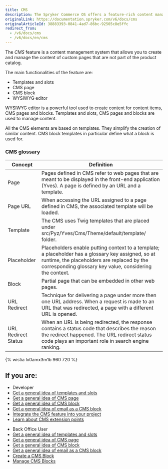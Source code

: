 ```yaml
---
title: CMS
description: The Spryker Commerce OS offers a feature-rich content management system that allows providing the right content at the right place at the right time.
originalLink: https://documentation.spryker.com/v6/docs/cms
originalArticleId: 38883393-0841-4ad7-86bc-92505c8e5ffc
redirect_from:
  - /v6/docs/cms
  - /v6/docs/en/cms
---
```


The *CMS* feature is a content management system that allows you to create and manage the content of custom pages that are not part of the product catalog.

The main functionalities of the feature are:
* Templates and slots
* CMS page
* CMS block
* WYSIWYG editor

WYSIWYG editor is a powerful tool used to create content for content items, CMS pages and blocks. Templates and slots, CMS pages and blocks are used to manage content.

All the CMS elements are based on templates. They simplify the creation of similar content. CMS block templates in particular define what a block is used for.


### CMS glossary

| Concept | Definition |
| --- | --- |
| Page | Pages defined in CMS refer to web pages that are meant to be displayed in the front-end application (Yves). A page is defined by an URL and a template. |
| Page URL | When accessing the URL assigned to a page defined in CMS, the associated template will be loaded. |
| Template | The CMS uses Twig templates that are placed under src/Pyz/Yves/Cms/Theme/default/template/ folder. |
| Placeholder | Placeholders enable putting context to a template; a placeholder has a glossary key assigned, so at runtime, the placeholders are replaced by the corresponding glossary key value, considering the context. |
| Block | Partial page that can be embedded in other web pages. |
| URL Redirect | Technique for delivering a page under more then one URL address. When a request is made to an URL that was redirected, a page with a different URL is opened. |
| URL Redirect Status | When an URL is being redirected, the response contains a status code that describes the reason the redirect happened. The URL redirect status code plays an important role in search engine ranking. |

{% wistia lx0amx3m1b 960 720 %}


## If you are:
<div class="mr-container">
    <div class="mr-list-container">
        <!-- col1 -->
        <div class="mr-col">
            <ul class="mr-list mr-list-green">
                <li class="mr-title">Developer</li>
                                <li><a href="docs\scos\user\features\202009.0\cms\cms-feature-overview\templates-and-slots.md" class="mr-link">Get a general idea of templates and slots</a></li>
                               <li><a href="docs\scos\user\features\202009.0\cms\cms-feature-overview\cms-page.md" class="mr-link">Get a general idea of CMS page</a></li>
                               <li><a href="docs\scos\user\features\202009.0\cms\cms-feature-overview\cms-block.md" class="mr-link">Get a general idea of CMS block</a></li>
                               <li><a href="docs\scos\user\features\202009.0\cms\cms-feature-overview\email-as-a-cms-block.md" class="mr-link">Get a general idea of email as a CMS block</a></li>
                <li><a href="docs\scos\dev\migration-and-integration\202009.0\feature-integration-guides\cms-feature-integration.md" class="mr-link">Integrate the CMS feature into your project</a></li>
                <li><a href="docs\scos\user\features\202009.0\cms\cms-feature-overview\cms-extension-points-reference-information.md" class="mr-link">Learn about CMS extension points</a></li>
    </ul>
        </div>
        <!-- col2 -->
        <div class="mr-col">
            <ul class="mr-list mr-list-blue">
                <li class="mr-title"> Back Office User</li>
                               <li><a href="docs\scos\user\features\202009.0\cms\cms-feature-overview\templates-and-slots.md" class="mr-link">Get a general idea of templates and slots</a></li>
                               <li><a href="docs\scos\user\features\202009.0\cms\cms-feature-overview\cms-page.md" class="mr-link">Get a general idea of CMS page</a></li>
                               <li><a href="docs\scos\user\features\202009.0\cms\cms-feature-overview\cms-block.md" class="mr-link">Get a general idea of CMS block</a></li>
                               <li><a href="docs\scos\user\features\202009.0\cms\cms-feature-overview\email-as-a-cms-block.md" class="mr-link">Get a general idea of email as a CMS block</a></li>
                                <li><a href="docs\scos\user\user-guides\202009.0\back-office-user-guide\content\blocks\creating-a-cms-block.md" class="mr-link">Create a CMS Block</a></li>
                                <li><a href="docs\scos\user\user-guides\202009.0\back-office-user-guide\content\blocks\managing-cms-blocks.md" class="mr-link">Manage CMS Blocks</a></li>
